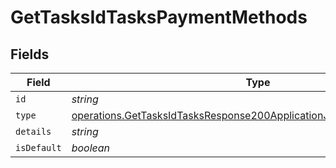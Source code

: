 # GetTasksIdTasksPaymentMethods


## Fields

| Field                                                                                                                                                        | Type                                                                                                                                                         | Required                                                                                                                                                     | Description                                                                                                                                                  |
| ------------------------------------------------------------------------------------------------------------------------------------------------------------ | ------------------------------------------------------------------------------------------------------------------------------------------------------------ | ------------------------------------------------------------------------------------------------------------------------------------------------------------ | ------------------------------------------------------------------------------------------------------------------------------------------------------------ |
| `id`                                                                                                                                                         | *string*                                                                                                                                                     | :heavy_minus_sign:                                                                                                                                           | N/A                                                                                                                                                          |
| `type`                                                                                                                                                       | [operations.GetTasksIdTasksResponse200ApplicationJSONResponseBodyType](../../models/operations/gettasksidtasksresponse200applicationjsonresponsebodytype.md) | :heavy_minus_sign:                                                                                                                                           | N/A                                                                                                                                                          |
| `details`                                                                                                                                                    | *string*                                                                                                                                                     | :heavy_minus_sign:                                                                                                                                           | N/A                                                                                                                                                          |
| `isDefault`                                                                                                                                                  | *boolean*                                                                                                                                                    | :heavy_minus_sign:                                                                                                                                           | N/A                                                                                                                                                          |